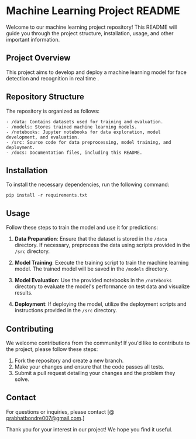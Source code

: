# Machine Learning Project README

Welcome to our machine learning project repository! This README will guide you through the project structure, installation, usage, and other important information.

## Project Overview

This project aims to develop and deploy a machine learning model for face detection and recognition in real time .

## Repository Structure

The repository is organized as follows:

```
- /data: Contains datasets used for training and evaluation.
- /models: Stores trained machine learning models.
- /notebooks: Jupyter notebooks for data exploration, model development, and evaluation.
- /src: Source code for data preprocessing, model training, and deployment.
- /docs: Documentation files, including this README.
```

## Installation

To install the necessary dependencies, run the following command:

```
pip install -r requirements.txt
```

## Usage

Follow these steps to train the model and use it for predictions:

1. **Data Preparation**: Ensure that the dataset is stored in the `/data` directory. If necessary, preprocess the data using scripts provided in the `/src` directory.

2. **Model Training**: Execute the training script to train the machine learning model. The trained model will be saved in the `/models` directory.

3. **Model Evaluation**: Use the provided notebooks in the `/notebooks` directory to evaluate the model's performance on test data and visualize results.

4. **Deployment**: If deploying the model, utilize the deployment scripts and instructions provided in the `/src` directory.

## Contributing

We welcome contributions from the community! If you'd like to contribute to the project, please follow these steps:

1. Fork the repository and create a new branch.
2. Make your changes and ensure that the code passes all tests.
3. Submit a pull request detailing your changes and the problem they solve.

## Contact

For questions or inquiries, please contact [@ prabhatbondre007@gmail.com.]

Thank you for your interest in our project! We hope you find it useful.
